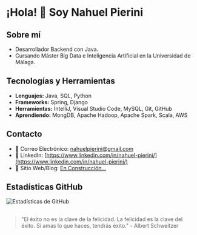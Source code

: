 # ¡Hola! 👋 Soy Nahuel Pierini

## Sobre mí
- Desarrollador Backend con Java.
- Cursando Máster Big Data e Inteligencia Artificial en la Universidad de Málaga.

## Tecnologías y Herramientas
- **Lenguajes:** Java, SQL, Python
- **Frameworks:** Spring, Django
- **Herramientas:** IntelliJ, Visual Studio Code, MySQL, Git, GitHub
- **Aprendiendo:** MongDB, Apache Hadoop, Apache Spark, Scala, AWS



## Contacto
- 📧 Correo Electrónico: [nahuelpierini@gmail.com](mailto:tu@email.com)
- 🔗 LinkedIn: [https://www.linkedin.com/in/nahuel-pierini/](https://www.linkedin.com/in/nahuel-pierini/)
- 💼 Sitio Web/Blog: [En Construcción...](https://tu-sitio-web.com)

## Estadísticas GitHub
![Estadísticas de GitHub](https://github-readme-stats.vercel.app/api?username=tnahuelpierini&show_icons=true&theme=radical)

##
> "El éxito no es la clave de la felicidad. La felicidad es la clave del éxito. Si amas lo que haces, tendrás éxito." - Albert Schweitzer
